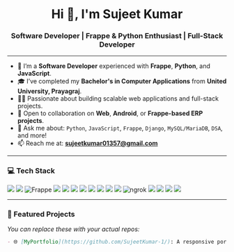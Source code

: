 <h1 align="center">Hi 👋, I'm Sujeet Kumar</h1>
<h3 align="center">Software Developer | Frappe & Python Enthusiast | Full-Stack Developer</h3>

---

- 💼 I’m a **Software Developer** experienced with **Frappe**, **Python**, and **JavaScript**.
- 🎓 I’ve completed my **Bachelor's in Computer Applications** from **United University, Prayagraj**.
- 👨‍💻 Passionate about building scalable web applications and full-stack projects.
- 🤝 Open to collaboration on **Web**, **Android**, or **Frappe-based ERP projects**.
- 💬 Ask me about: `Python`, `JavaScript`, `Frappe`, `Django`, `MySQL/MariaDB`, `DSA`, and more!
- 📫 Reach me at: **sujeetkumar01357@gmail.com**

---

### 💻 Tech Stack

<p align="left">
  <img src="https://img.shields.io/badge/Python-3776AB?style=for-the-badge&logo=python&logoColor=white"/>
  <img src="https://img.shields.io/badge/JavaScript-F7DF1E?style=for-the-badge&logo=javascript&logoColor=black"/>
  <img src="https://img.shields.io/badge/Frappe-0099CC?style=for-the-badge&logoColor=white" alt="Frappe"/>
  <img src="https://img.shields.io/badge/Django-092E20?style=for-the-badge&logo=django&logoColor=white"/>
  <img src="https://img.shields.io/badge/HTML5-E34F26?style=for-the-badge&logo=html5&logoColor=white"/>
  <img src="https://img.shields.io/badge/CSS3-1572B6?style=for-the-badge&logo=css3&logoColor=white"/>
  <img src="https://img.shields.io/badge/Bootstrap-7952B3?style=for-the-badge&logo=bootstrap&logoColor=white"/>
  <img src="https://img.shields.io/badge/SQL-4479A1?style=for-the-badge&logo=postgresql&logoColor=white"/>
  <img src="https://img.shields.io/badge/MariaDB-003545?style=for-the-badge&logo=mariadb&logoColor=white"/>
  <img src="https://img.shields.io/badge/Docker-2496ED?style=for-the-badge&logo=docker&logoColor=white"/>
  <img src="https://img.shields.io/badge/Postman-FF6C37?style=for-the-badge&logo=postman&logoColor=white"/>
  <img src="https://img.shields.io/badge/ngrok-1F1F1F?style=for-the-badge&logoColor=white" alt="ngrok"/>
  <img src="https://img.shields.io/badge/Git-F05032?style=for-the-badge&logo=git&logoColor=white"/>
  <img src="https://img.shields.io/badge/GitHub-181717?style=for-the-badge&logo=github&logoColor=white"/>
  <img src="https://img.shields.io/badge/AWS-232F3E?style=for-the-badge&logo=amazonaws&logoColor=white"/>
  <img src="https://img.shields.io/badge/GCP-4285F4?style=for-the-badge&logo=googlecloud&logoColor=white"/>
</p>

---

### 📌 Featured Projects

_You can replace these with your actual repos:_

```markdown
- 🌐 [MyPortfolio](https://github.com/SujeetKumar-1/): A responsive portfolio website built with HTML, CSS, JavaScript & Bootstrap.
